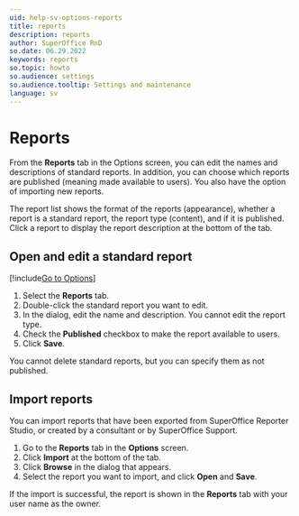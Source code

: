 ```yaml
---
uid: help-sv-options-reports
title: reports
description: reports
author: SuperOffice RnD
so.date: 06.29.2022
keywords: reports
so.topic: howto
so.audience: settings
so.audience.tooltip: Settings and maintenance
language: sv
---
```


# Reports

From the **Reports** tab in the Options screen, you can edit the names and descriptions of standard reports. In addition, you can choose which reports are published (meaning made available to users). You also have the option of importing new reports.

The report list shows the format of the reports (appearance), whether a report is a standard report, the report type (content), and if it is published. Click a report to display the report description at the bottom of the tab.

## Open and edit a standard report

[!include[Go to Options](includes/open-options.md)]

1. Select the **Reports** tab.
1. Double-click the standard report you want to edit.
1. In the dialog, edit the name and description. You cannot edit the report type.
1. Check the **Published** checkbox to make the report available to users.
1. Click **Save**.

You cannot delete standard reports, but you can specify them as not published.

## Import reports

You can import reports that have been exported from SuperOffice Reporter Studio, or created by a consultant or by SuperOffice Support.

1. Go to the **Reports** tab in the **Options** screen.
2. Click **Import** at the bottom of the tab.
3. Click **Browse** in the dialog that appears.
4. Select the report you want to import, and click **Open** and **Save**.

If the import is successful, the report is shown in the **Reports** tab with your user name as the owner.

